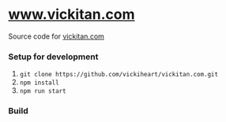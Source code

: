 # www.vickitan.com

Source code for [vickitan.com](//www.vickitan.com)

### Setup for development
1. `git clone https://github.com/vickiheart/vickitan.com.git`
2. `npm install`
3. `npm run start`

### Build
